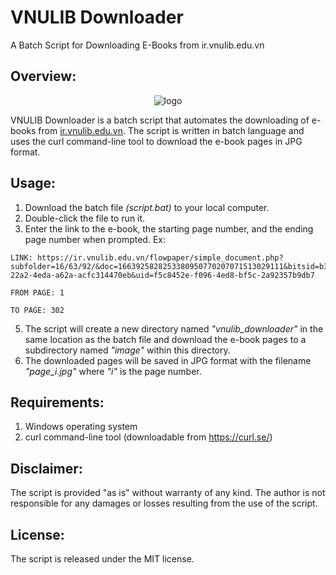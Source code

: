 # VNULIB Downloader
A Batch Script for Downloading E-Books from ir.vnulib.edu.vn

## Overview:

<p align="center">
  <img src="https://static.vnuhcm.edu.vn/images/0%20Phong%204T/2019/Thang%205/19.05.21%20-%20Logo%20don-03%20(1).png" alt="logo"/>
</p>

VNULIB Downloader is a batch script that automates the downloading of e-books from [ir.vnulib.edu.vn](https://ir.vnulib.edu.vn/). The script is written in batch language and uses the curl command-line tool to download the e-book pages in JPG format.

## Usage:

1. Download the batch file *(script.bat)* to your local computer.
2. Double-click the file to run it.
3. Enter the link to the e-book, the starting page number, and the ending page number when prompted.
Ex:
````
LINK: https://ir.vnulib.edu.vn/flowpaper/simple_document.php?subfolder=16/63/92/&doc=1663925828253380950770207071513029111&bitsid=b3c4ca73-22a2-4eda-a62a-acfc314470eb&uid=f5c8452e-f096-4ed8-bf5c-2a92357b9db7

FROM PAGE: 1

TO PAGE: 302
````


5. The script will create a new directory named *"vnulib_downloader"* in the same location as the batch file and download the e-book pages to a subdirectory named *"image"* within this directory.
6. The downloaded pages will be saved in JPG format with the filename *"page_i.jpg"* where *"i"* is the page number.

## Requirements:

1. Windows operating system
2. curl command-line tool (downloadable from https://curl.se/)

## Disclaimer:

The script is provided "as is" without warranty of any kind. The author is not responsible for any damages or losses resulting from the use of the script.

## License:

The script is released under the MIT license.
